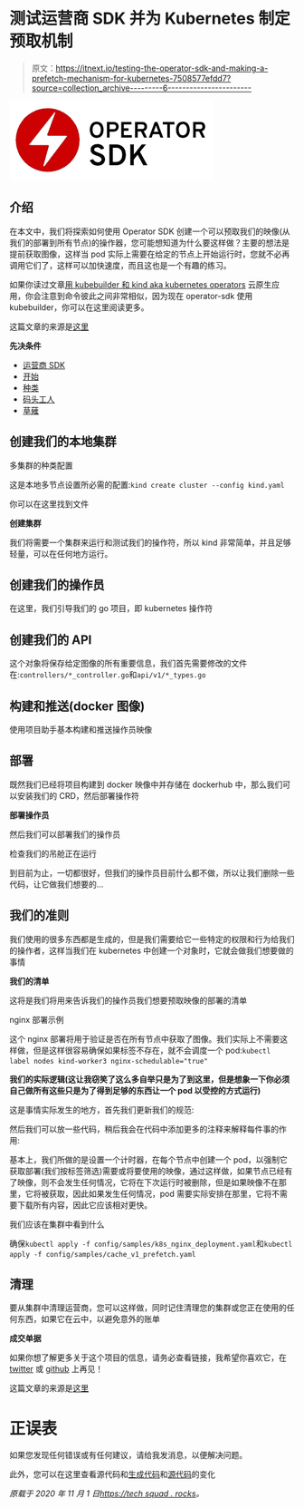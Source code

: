 # 测试运营商 SDK 并为 Kubernetes 制定预取机制

> 原文：<https://itnext.io/testing-the-operator-sdk-and-making-a-prefetch-mechanism-for-kubernetes-7508577efdd7?source=collection_archive---------6----------------------->

![](img/08700f6bc6220ca5c9a91ad430b554bf.png)

## 介绍

在本文中，我们将探索如何使用 Operator SDK 创建一个可以预取我们的映像(从我们的部署到所有节点)的操作器，您可能想知道为什么要这样做？主要的想法是提前获取图像，这样当 pod 实际上需要在给定的节点上开始运行时，您就不必再调用它们了，这样可以加快速度，而且这也是一个有趣的练习。

如果你读过文章[用 kubebuilder 和 kind aka kubernetes operators](https://techsquad.rocks/blog/cloud_native_applications_with_kubebuilder_and_kind_aka_kubernetes_operators/) 云原生应用，你会注意到命令彼此之间非常相似，因为现在 operator-sdk 使用 kubebuilder，你可以在这里阅读更多。

这篇文章的来源是[这里](https://github.com/kainlite/kubernetes-prefetch-operator/)

**先决条件**

*   [运营商 SDK](https://sdk.operatorframework.io/docs/installation/install-operator-sdk/)
*   [开始](https://golang.org/dl/)
*   [种类](https://github.com/kubernetes-sigs/kind)
*   [码头工人](https://hub.docker.com/?overlay=onboarding)
*   [草薙](https://github.com/kubernetes-sigs/kustomize)

## 创建我们的本地集群

多集群的种类配置

这是本地多节点设置所必需的配置:`kind create cluster --config kind.yaml`

你可以在这里找到文件

**创建集群**

我们将需要一个集群来运行和测试我们的操作符，所以 kind 非常简单，并且足够轻量，可以在任何地方运行。

## 创建我们的操作员

在这里，我们引导我们的 go 项目，即 kubernetes 操作符

## 创建我们的 API

这个对象将保存给定图像的所有重要信息，我们首先需要修改的文件在:`controllers/*_controller.go`和`api/v1/*_types.go`

## 构建和推送(docker 图像)

使用项目助手基本构建和推送操作员映像

## 部署

既然我们已经将项目构建到 docker 映像中并存储在 dockerhub 中，那么我们可以安装我们的 CRD，然后部署操作符

**部署操作员**

然后我们可以部署我们的操作员

检查我们的吊舱正在运行

到目前为止，一切都很好，但我们的操作员目前什么都不做，所以让我们删除一些代码，让它做我们想要的…

## 我们的准则

我们使用的很多东西都是生成的，但是我们需要给它一些特定的权限和行为给我们的操作者，这样当我们在 kubernetes 中创建一个对象时，它就会做我们想要做的事情

**我们的清单**

这将是我们将用来告诉我们的操作员我们想要预取映像的部署的清单

nginx 部署示例

这个 nginx 部署将用于验证是否在所有节点中获取了图像。我们实际上不需要这样做，但是这样很容易确保如果标签不存在，就不会调度一个 pod:`kubectl label nodes kind-worker3 nginx-schedulable="true"`

**我们的实际逻辑(这让我窃笑了这么多自举只是为了到这里，但是想象一下你必须自己做所有这些只是为了得到足够的东西让一个 pod 以受控的方式运行)**

这是事情实际发生的地方，首先我们更新我们的规范:

然后我们可以放一些代码，稍后我会在代码中添加更多的注释来解释每件事的作用:

基本上，我们所做的是设置一个计时器，在每个节点中创建一个 pod，以强制它获取部署(我们按标签筛选)需要或将要使用的映像，通过这样做，如果节点已经有了映像，则不会发生任何情况，它将在下次运行时被删除，但是如果映像不在那里，它将被获取，因此如果发生任何情况，pod 需要实际安排在那里，它将不需要下载所有内容，因此它应该相对更快。

我们应该在集群中看到什么

确保`kubectl apply -f config/samples/k8s_nginx_deployment.yaml`和`kubectl apply -f config/samples/cache_v1_prefetch.yaml`

## 清理

要从集群中清理运营商，您可以这样做，同时记住清理您的集群或您正在使用的任何东西，如果它在云中，以避免意外的账单

**成交单据**

如果你想了解更多关于这个项目的信息，请务必查看链接，我希望你喜欢它，在 [twitter](https://twitter.com/kainlite) 或 [github](https://github.com/kainlite) 上再见！

这篇文章的来源是[这里](https://github.com/kainlite/kubernetes-prefetch-operator/)

# 正误表

如果您发现任何错误或有任何建议，请给我发消息，以便解决问题。

此外，您可以在这里查看源代码和[生成代码](https://github.com/kainlite/kainlite.github.io)和[源代码](https://github.com/kainlite/blog)的变化

*原载于 2020 年 11 月 1 日*[*https://tech squad . rocks*](https://techsquad.rocks/blog/testing_the_operator_sdk_and_making_a_prefetch_mechanism_for_kubernetes/)*。*